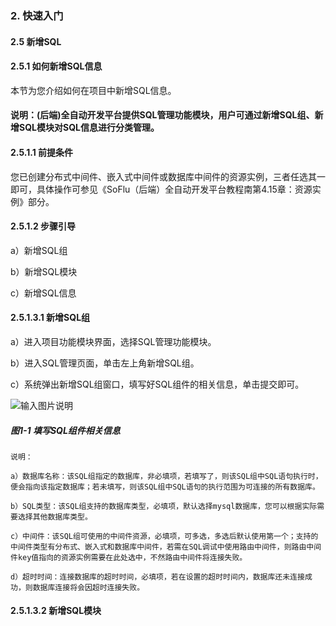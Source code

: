 ### 2. 快速入门

#### 2.5 新增SQL

#### 2.5.1 如何新增SQL信息

本节为您介绍如何在项目中新增SQL信息。

#### 说明：(后端)全自动开发平台提供SQL管理功能模块，用户可通过新增SQL组、新增SQL模块对SQL信息进行分类管理。

#### 2.5.1.1 前提条件

您已创建分布式中间件、嵌入式中间件或数据库中间件的资源实例，三者任选其一即可，具体操作可参见《SoFlu（后端）全自动开发平台教程南第4.15章：资源实例》部分。

#### 2.5.1.2 步骤引导

a）新增SQL组

b）新增SQL模块

c）新增SQL信息

#### 2.5.1.3.1 新增SQL组

a）进入项目功能模块界面，选择SQL管理功能模块。

b）进入SQL管理页面，单击左上角新增SQL组。

c）系统弹出新增SQL组窗口，填写好SQL组件的相关信息，单击提交即可。

![输入图片说明](../../../../images/SoFlu%EF%BC%88%E5%90%8E%E7%AB%AF%EF%BC%89%E5%BC%80%E5%8F%91%E5%B9%B3%E5%8F%B0/1.%20%E6%9C%80%E6%96%B0%E7%89%88%E6%9C%AC%20-%20%E6%9B%B4%E6%96%B0%E6%97%A5%E6%9C%9F%20-%202022.10.08/2.%20%E5%BF%AB%E9%80%9F%E5%85%A5%E9%97%A8/5.%20%E6%96%B0%E5%A2%9ESQL/image.png)

##### 图1-1 填写SQL组件相关信息

```
说明：

a）数据库名称：该SQL组指定的数据库，非必填项，若填写了，则该SQL组中SQL语句执行时，便会指向该指定数据库；若未填写，则该SQL组中SQL语句的执行范围为可连接的所有数据库。

b）SQL类型：该SQL组支持的数据库类型，必填项，默认选择mysql数据库，您可以根据实际需要选择其他数据库类型。

c）中间件：该SQL组可使用的中间件资源，必填项，可多选，多选后默认使用第一个；支持的中间件类型有分布式、嵌入式和数据库中间件，若需在SQL调试中使用路由中间件，则路由中间件key值指向的资源实例需要在此处选中，不然路由中间件将连接失败。

d）超时时间：连接数据库的超时时间，必填项，若在设置的超时时间内，数据库还未连接成功，则数据库连接将会因超时连接失败。
```

#### 2.5.1.3.2 新增SQL模块
